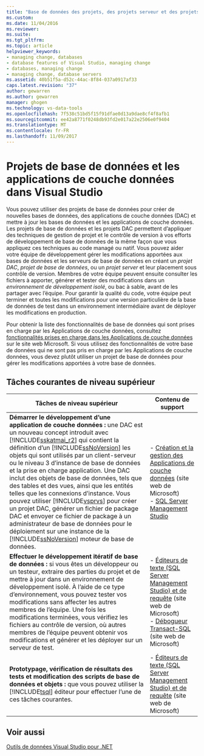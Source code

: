 ```yaml
---
title: "Base de données des projets, des projets serveur et des projets DAC dans Visual Studio | Documents Microsoft"
ms.custom: 
ms.date: 11/04/2016
ms.reviewer: 
ms.suite: 
ms.tgt_pltfrm: 
ms.topic: article
helpviewer_keywords:
- managing change, databases
- database features of Visual Studio, managing change
- databases, managing change
- managing change, database servers
ms.assetid: 40b51f5a-d52c-44ac-8f84-037a0917af33
caps.latest.revision: "37"
author: gewarren
ms.author: gewarren
manager: ghogen
ms.technology: vs-data-tools
ms.openlocfilehash: 7f538c51bd5f15f91dfae0d13a9dae8cf4f8afb1
ms.sourcegitcommit: ee42a8771f0248db93fd2e017a22e2506e0f9404
ms.translationtype: MT
ms.contentlocale: fr-FR
ms.lasthandoff: 11/09/2017
---
```

# <a name="database-projects-and-data-tier-applications-in-visual-studio"></a>Projets de base de données et les applications de couche données dans Visual Studio  
Vous pouvez utiliser des projets de base de données pour créer de nouvelles bases de données, des applications de couche données (DAC) et mettre à jour les bases de données et les applications de couche données. Les projets de base de données et les projets DAC permettent d’appliquer des techniques de gestion de projet et le contrôle de version à vos efforts de développement de base de données de la même façon que vous appliquez ces techniques au code managé ou natif. Vous pouvez aider votre équipe de développement gérer les modifications apportées aux bases de données et les serveurs de base de données en créant un *projet DAC*, *projet de base de données*, ou un *projet server* et leur placement sous contrôle de version. Membres de votre équipe peuvent ensuite consulter les fichiers à apporter, générer et tester des modifications dans un *environnement de développement isolé*, ou bac à sable, avant de les partager avec l’équipe. Pour garantir la qualité du code, votre équipe peut terminer et toutes les modifications pour une version particulière de la base de données de test dans un environnement intermédiaire avant de déployer les modifications en production.  
  
Pour obtenir la liste des fonctionnalités de base de données qui sont prises en charge par les Applications de couche données, consultez [fonctionnalités prises en charge dans les Applications de couche données](http://go.microsoft.com/fwlink/?LinkId=164239) sur le site web Microsoft. Si vous utilisez des fonctionnalités de votre base de données qui ne sont pas pris en charge par les Applications de couche données, vous devez plutôt utiliser un projet de base de données pour gérer les modifications apportées à votre base de données.  
  
## <a name="common-high-level-tasks"></a>Tâches courantes de niveau supérieur  
  
|Tâches de niveau supérieur|Contenu de support|  
|----------------------|------------------------|  
|**Démarrer le développement d’une application de couche données :** une DAC est un nouveau concept introduit avec [!INCLUDE[sskatmai_r2](../data-tools/includes/sskatmai_r2_md.md)] qui contient la définition d’un [!INCLUDE[ssNoVersion](../data-tools/includes/ssnoversion_md.md)] les objets qui sont utilisés par un client-serveur ou le niveau 3 d’instance de base de données et la prise en charge application. Une DAC inclut des objets de base de données, tels que des tables et des vues, ainsi que les entités telles que les connexions d’instance. Vous pouvez utiliser [!INCLUDE[vsprvs](../code-quality/includes/vsprvs_md.md)] pour créer un projet DAC, générer un fichier de package DAC et envoyer ce fichier de package à un administrateur de base de données pour le déploiement sur une instance de la [!INCLUDE[ssNoVersion](../data-tools/includes/ssnoversion_md.md)] moteur de base de données.|-   [Création et la gestion des Applications de couche données](http://go.microsoft.com/fwlink/?LinkId=160741) (site web de Microsoft)<br />-   [SQL Server Management Studio](http://go.microsoft.com/fwlink/?LinkId=227328)|  
|**Effectuer le développement itératif de base de données :** si vous êtes un développeur ou un testeur, extraire des parties du projet et de mettre à jour dans un environnement de développement isolé. À l’aide de ce type d’environnement, vous pouvez tester vos modifications sans affecter les autres membres de l’équipe. Une fois les modifications terminées, vous vérifiez les fichiers au contrôle de version, où autres membres de l’équipe peuvent obtenir vos modifications et générer et les déployer sur un serveur de test.|-   [Éditeurs de texte (SQL Server Management Studio) et de requête](http://go.microsoft.com/fwlink/?LinkId=227327) (site web de Microsoft)<br />-   [Débogueur Transact-SQL](http://go.microsoft.com/fwlink/?LinkId=227324) (site web de Microsoft)|  
|**Prototypage, vérification de résultats des tests et modification des scripts de base de données et objets :** que vous pouvez utiliser la [!INCLUDE[tsql](../data-tools/includes/tsql_md.md)] éditeur pour effectuer l’une de ces tâches courantes.|-   [Éditeurs de texte (SQL Server Management Studio) et de requête](http://go.microsoft.com/fwlink/?LinkId=227327) (site web de Microsoft)|  
  
## <a name="see-also"></a>Voir aussi
[Outils de données Visual Studio pour .NET](../data-tools/visual-studio-data-tools-for-dotnet.md)
